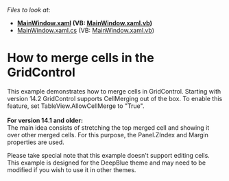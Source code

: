 <!-- default file list -->
*Files to look at*:

* **[MainWindow.xaml](./CS/WpfApplication88/MainWindow.xaml) (VB: [MainWindow.xaml.vb](./VB/WpfApplication88/MainWindow.xaml.vb))**
* [MainWindow.xaml.cs](./CS/WpfApplication88/MainWindow.xaml.cs) (VB: [MainWindow.xaml.vb](./VB/WpfApplication88/MainWindow.xaml.vb))
<!-- default file list end -->
# How to merge cells in the GridControl


<p>This example demonstrates how to merge cells in GridControl. Starting with version 14.2 GridControl supports CellMerging out of the box. To enable this feature, set TableView.AllowCellMerge to "True".<br /><br /><strong>For version 14.1 and older:</strong><br />The main idea consists of stretching the top merged cell and showing it over other merged cells. For this purpose, the Panel.ZIndex and Margin properties are used.</p>
<p>Please take special note that this example doesn't support editing cells. This example is designed for the DeepBlue theme and may need to be modified if you wish to use it in other themes.</p>

<br/>


